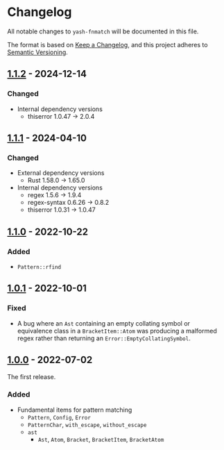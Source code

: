 # Changelog

All notable changes to `yash-fnmatch` will be documented in this file.

The format is based on [Keep a Changelog](https://keepachangelog.com/en/1.1.0/),
and this project adheres to [Semantic Versioning](https://semver.org/spec/v2.0.0.html).

## [1.1.2] - 2024-12-14

### Changed

- Internal dependency versions
    - thiserror 1.0.47 → 2.0.4

## [1.1.1] - 2024-04-10

### Changed

- External dependency versions
    - Rust 1.58.0 → 1.65.0
- Internal dependency versions
    - regex 1.5.6 → 1.9.4
    - regex-syntax 0.6.26 → 0.8.2
    - thiserror 1.0.31 → 1.0.47

## [1.1.0] - 2022-10-22

### Added

- `Pattern::rfind`

## [1.0.1] - 2022-10-01

### Fixed

- A bug where an `Ast` containing an empty collating symbol or equivalence class
  in a `BracketItem::Atom` was producing a malformed regex rather than returning
  an `Error::EmptyCollatingSymbol`.

## [1.0.0] - 2022-07-02

The first release.

### Added

- Fundamental items for pattern matching
    - `Pattern`, `Config`, `Error`
    - `PatternChar`, `with_escape`, `without_escape`
    - `ast`
        - `Ast`, `Atom`, `Bracket`, `BracketItem`, `BracketAtom`

[1.1.2]: https://github.com/magicant/yash-rs/releases/tag/yash-fnmatch-1.1.2
[1.1.1]: https://github.com/magicant/yash-rs/releases/tag/yash-fnmatch-1.1.1
[1.1.0]: https://github.com/magicant/yash-rs/releases/tag/yash-fnmatch-1.1.0
[1.0.1]: https://github.com/magicant/yash-rs/releases/tag/yash-fnmatch-1.0.1
[1.0.0]: https://github.com/magicant/yash-rs/releases/tag/yash-fnmatch-1.0.0
